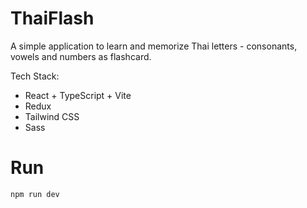 # ThaiFlash

A simple application to learn and memorize Thai letters - consonants, vowels and numbers as flashcard.

Tech Stack:
- React + TypeScript + Vite
- Redux
- Tailwind CSS
- Sass

# Run

    npm run dev
